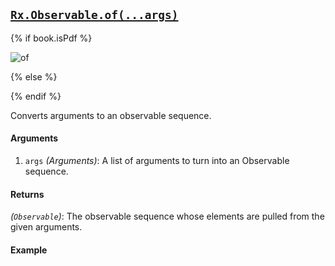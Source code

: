 ## [`Rx.Observable.of(...args)`](https://github.com/Reactive-Extensions/RxJS/blob/master/src/core/linq/observable/of.js)

{% if book.isPdf %}

![of](http://reactivex.io/documentation/operators/images/of.png)

{% else %}



{% endif %}

Converts arguments to an observable sequence.

#### Arguments
1. `args` *(Arguments)*: A list of arguments to turn into an Observable sequence.

#### Returns
*(`Observable`)*: The observable sequence whose elements are pulled from the given arguments.

#### Example

[](http://jsbin.com/sibiy/1/embed?js,console)
